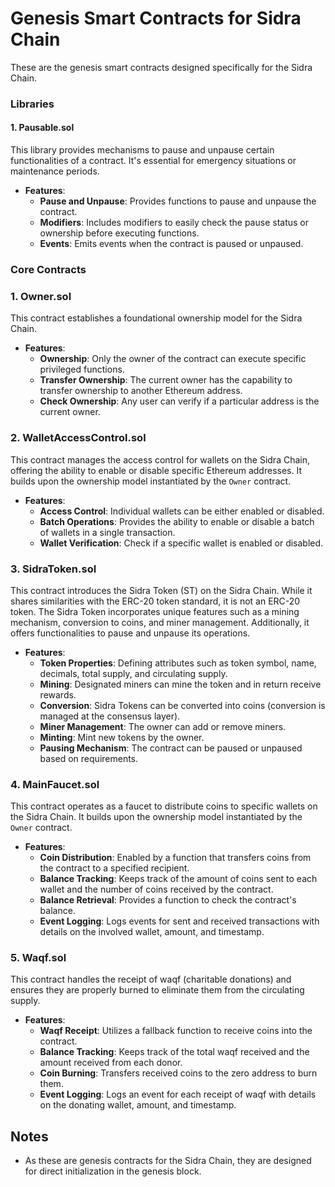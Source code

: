 # Genesis Smart Contracts for Sidra Chain

These are the genesis smart contracts designed specifically for the Sidra Chain.

### Libraries

#### 1. **Pausable.sol**

This library provides mechanisms to pause and unpause certain functionalities of a contract. It's essential for emergency situations or maintenance periods.

- **Features**:
    - **Pause and Unpause**: Provides functions to pause and unpause the contract.
    - **Modifiers**: Includes modifiers to easily check the pause status or ownership before executing functions.
    - **Events**: Emits events when the contract is paused or unpaused.

### Core Contracts

### 1. **Owner.sol**

This contract establishes a foundational ownership model for the Sidra Chain.

- **Features**:
    - **Ownership**: Only the owner of the contract can execute specific privileged functions.
    - **Transfer Ownership**: The current owner has the capability to transfer ownership to another Ethereum address.
    - **Check Ownership**: Any user can verify if a particular address is the current owner.

### 2. **WalletAccessControl.sol**

This contract manages the access control for wallets on the Sidra Chain, offering the ability to enable or disable specific Ethereum addresses. It builds upon the ownership model instantiated by the `Owner` contract.

- **Features**:
    - **Access Control**: Individual wallets can be either enabled or disabled.
    - **Batch Operations**: Provides the ability to enable or disable a batch of wallets in a single transaction.
    - **Wallet Verification**: Check if a specific wallet is enabled or disabled.

### 3. **SidraToken.sol**

This contract introduces the Sidra Token (ST) on the Sidra Chain. While it shares similarities with the ERC-20 token standard, it is not an ERC-20 token. The Sidra Token incorporates unique features such as a mining mechanism, conversion to coins, and miner management. Additionally, it offers functionalities to pause and unpause its operations.

- **Features**:
    - **Token Properties**: Defining attributes such as token symbol, name, decimals, total supply, and circulating supply.
    - **Mining**: Designated miners can mine the token and in return receive rewards.
    - **Conversion**: Sidra Tokens can be converted into coins (conversion is managed at the consensus layer).
    - **Miner Management**: The owner can add or remove miners.
    - **Minting**: Mint new tokens by the owner.
    - **Pausing Mechanism**: The contract can be paused or unpaused based on requirements.

### 4. **MainFaucet.sol**

This contract operates as a faucet to distribute coins to specific wallets on the Sidra Chain. It builds upon the ownership model instantiated by the `Owner` contract.

- **Features**:
    - **Coin Distribution**: Enabled by a function that transfers coins from the contract to a specified recipient.
    - **Balance Tracking**: Keeps track of the amount of coins sent to each wallet and the number of coins received by the contract.
    - **Balance Retrieval**: Provides a function to check the contract's balance.
    - **Event Logging**: Logs events for sent and received transactions with details on the involved wallet, amount, and timestamp.

### 5. **Waqf.sol**

This contract handles the receipt of waqf (charitable donations) and ensures they are properly burned to eliminate them from the circulating supply.

- **Features**:
    - **Waqf Receipt**: Utilizes a fallback function to receive coins into the contract.
    - **Balance Tracking**: Keeps track of the total waqf received and the amount received from each donor.
    - **Coin Burning**: Transfers received coins to the zero address to burn them.
    - **Event Logging**: Logs an event for each receipt of waqf with details on the donating wallet, amount, and timestamp.

## Notes

- As these are genesis contracts for the Sidra Chain, they are designed for direct initialization in the genesis block.
